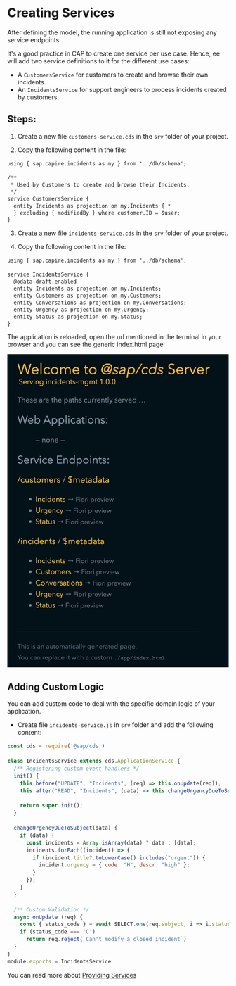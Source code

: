 # Creating Services

After defining the model, the running application is still not exposing any service endpoints.

It's a good practice in CAP to create one service per use case. Hence, ee will add two service definitions to it for the different use cases:

- A `CustomersService` for customers to create and browse their own incidents.
- An `IncidentsService` for support engineers to process incidents created by customers.

## Steps:

1. Create a new file `customers-service.cds` in the `srv` folder of your project.

2. Copy the following content in the file:

```cds
using { sap.capire.incidents as my } from '../db/schema';

/**
 * Used by Customers to create and browse their Incidents.
 */
service CustomersService {
  entity Incidents as projection on my.Incidents { *
  } excluding { modifiedBy } where customer.ID = $user;
}
```

3. Create a new file `incidents-service.cds` in the `srv` folder of your project.

4. Copy the following content in the file:

```cds
using { sap.capire.incidents as my } from '../db/schema';

service IncidentsService { 
  @odata.draft.enabled
  entity Incidents as projection on my.Incidents;
  entity Customers as projection on my.Customers;
  entity Conversations as projection on my.Conversations;
  entity Urgency as projection on my.Urgency;
  entity Status as projection on my.Status;
}
```

The application is reloaded, open the url mentioned in the terminal in your browser and you can see the generic index.html page:
<br/>

![Endpoints](assets/services.png)
<br/>

## Adding Custom Logic

You can add custom code to deal with the specific domain logic of your application.

- Create file `incidents-service.js` in `srv` folder and add the following content:

```js
const cds = require('@sap/cds')

class IncidentsService extends cds.ApplicationService {
  /** Registering custom event handlers */
  init() {
    this.before("UPDATE", "Incidents", (req) => this.onUpdate(req));
    this.after("READ", "Incidents", (data) => this.changeUrgencyDueToSubject(data));

    return super.init();
  }

  changeUrgencyDueToSubject(data) {
    if (data) {
      const incidents = Array.isArray(data) ? data : [data];
      incidents.forEach((incident) => {
        if (incident.title?.toLowerCase().includes("urgent")) {
          incident.urgency = { code: "H", descr: "high" };
        }
      });
    }
  }

  /** Custom Validation */
  async onUpdate (req) {
    const { status_code } = await SELECT.one(req.subject, i => i.status_code).where({ID: req.data.ID})
    if (status_code === 'C')
      return req.reject(`Can't modify a closed incident`)
  }
}
module.exports = IncidentsService
```

You can read more about [Providing Services](https://cap.cloud.sap/docs/guides/providing-services/) 